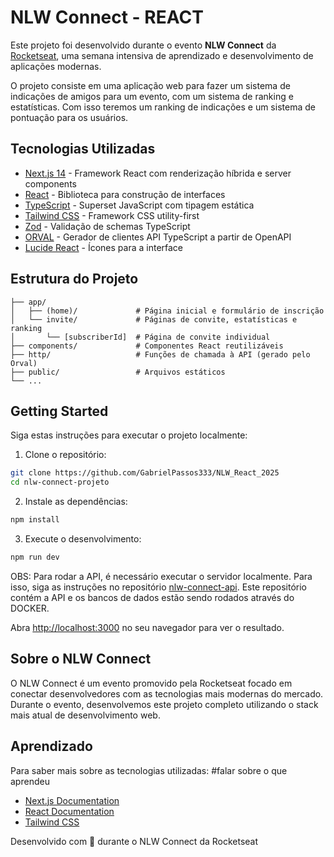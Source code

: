 # NLW Connect - REACT

Este projeto foi desenvolvido durante o evento **NLW Connect** da [Rocketseat](https://rocketseat.com.br/), uma semana intensiva de aprendizado e desenvolvimento de aplicações modernas.

O projeto consiste em uma aplicação web para fazer um sistema de indicações de amigos para um evento, com um sistema de ranking e estatísticas. Com isso teremos um ranking de indicações e um sistema de pontuação para os usuários.

## Tecnologias Utilizadas

- [Next.js 14](https://nextjs.org/) - Framework React com renderização híbrida e server components
- [React](https://react.dev/) - Biblioteca para construção de interfaces
- [TypeScript](https://www.typescriptlang.org/) - Superset JavaScript com tipagem estática
- [Tailwind CSS](https://tailwindcss.com/) - Framework CSS utility-first
- [Zod](https://zod.dev/) - Validação de schemas TypeScript
- [ORVAL](https://orval.dev/) - Gerador de clientes API TypeScript a partir de OpenAPI
- [Lucide React](https://lucide.dev/) - Ícones para a interface

## Estrutura do Projeto

```
├── app/
│   ├── (home)/             # Página inicial e formulário de inscrição
│   └── invite/             # Páginas de convite, estatísticas e ranking
│       └── [subscriberId]  # Página de convite individual
├── components/             # Componentes React reutilizáveis
├── http/                   # Funções de chamada à API (gerado pelo Orval)
├── public/                 # Arquivos estáticos
└── ...
```

## Getting Started

Siga estas instruções para executar o projeto localmente:

1. Clone o repositório:

```bash
git clone https://github.com/GabrielPassos333/NLW_React_2025
cd nlw-connect-projeto
```

2. Instale as dependências:

```bash
npm install
```

3. Execute o desenvolvimento:

```bash
npm run dev
```

OBS: Para rodar a API, é necessário executar o servidor localmente. Para isso, siga as instruções no repositório [nlw-connect-api](https://github.com/rocketseat-education/nlw-connect-node). Este repositório contém a API e os bancos de dados estão sendo rodados através do DOCKER.

Abra [http://localhost:3000](http://localhost:3000) no seu navegador para ver o resultado.

## Sobre o NLW Connect

O NLW Connect é um evento promovido pela Rocketseat focado em conectar desenvolvedores com as tecnologias mais modernas do mercado. Durante o evento, desenvolvemos este projeto completo utilizando o stack mais atual de desenvolvimento web.

## Aprendizado

Para saber mais sobre as tecnologias utilizadas:
#falar sobre o que aprendeu

- [Next.js Documentation](https://nextjs.org/docs)
- [React Documentation](https://react.dev/)
- [Tailwind CSS](https://tailwindcss.com/docs)

Desenvolvido com 💜 durante o NLW Connect da Rocketseat
